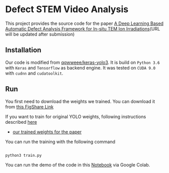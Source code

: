 # Defect STEM Video Analysis

This project provides the source code for the paper  [A Deep Learning Based Automatic Defect Analysis Framework for In-situ TEM Ion Irradiations]()(URL will be updated after submission) 

## Installation

Our code is modified from [qqwweee/keras-yolo3](https://github.com/qqwweee/keras-yolo3). It is build on `Python 3.6` with `Keras` and `Tensorflow` as backend engine. It was tested on `CUDA 9.0` with `cudnn` and `cudatoolkit`.

## Run

You first need to download the weights we trained. You can download it from [this FigShare Link](https://doi.org/10.6084/m9.figshare.13217495.v1)

If you want to train for original YOLO weights, following instructions described [here](https://github.com/uw-cmg/DefectSTEMVideoAnalysis/tree/master/codes)

* [our trained weights for the paper](https://github.com/uw-cmg/DefectSTEMVideoAnalysis/blob/master/codes/model_data/NicolaosVII.h5)

You can run the training with the following command

```

python3 train.py

```
You can run the demo of the code in this [Notebook](https://github.com/uw-cmg/DefectSTEMVideoAnalysis/blob/master/YOLODemo.ipynb) via Google Colab.

